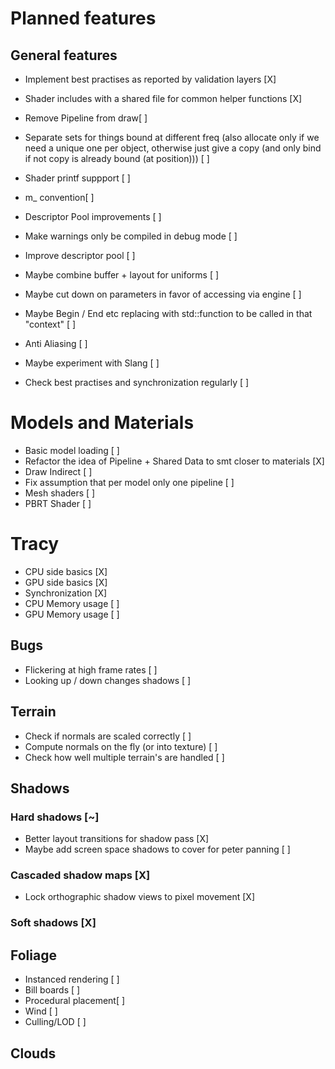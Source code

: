 # Planned features

## General features
* Implement best practises as reported by validation layers [X]
* Shader includes with a shared file for common helper functions [X] 

* Remove Pipeline from draw[ ] 
* Separate sets for things bound at different freq (also allocate only if we need a unique one per object, otherwise just give a copy (and only bind if not copy is already bound (at position))) [ ]
* Shader printf suppport [ ] 
* m_ convention[ ] 
* Descriptor Pool improvements [ ] 

* Make warnings only be compiled in debug mode [ ]
* Improve descriptor pool [ ] 
* Maybe combine buffer + layout for uniforms [ ] 
* Maybe cut down on parameters in favor of accessing via engine [ ] 
* Maybe Begin / End etc replacing with std::function to be called in that "context" [ ] 

* Anti Aliasing [ ] 
* Maybe experiment with Slang [ ] 
* Check best practises and synchronization regularly [ ]

# Models and Materials 
* Basic model loading [ ]
* Refactor the idea of Pipeline + Shared Data to smt closer to materials [X]
* Draw Indirect [ ] 
* Fix assumption that per model only one pipeline [ ]
* Mesh shaders [ ] 
* PBRT Shader [ ] 

# Tracy 
* CPU side basics [X]
* GPU side basics [X]
* Synchronization [X]
* CPU Memory usage [ ]
* GPU Memory usage [ ] 

## Bugs
* Flickering at high frame rates [ ]
* Looking up / down changes shadows [ ]

## Terrain
* Check if normals are scaled correctly [ ] 
* Compute normals on the fly (or into texture) [ ] 
* Check how well multiple terrain's are handled [ ] 

## Shadows
### Hard shadows [~]
* Better layout transitions for shadow pass [X] 
* Maybe add screen space shadows to cover for peter panning [ ]
### Cascaded shadow maps [X]
* Lock orthographic shadow views to pixel movement [X]
### Soft shadows [X]

## Foliage
* Instanced rendering [ ]
* Bill boards [ ]
* Procedural placement[ ] 
* Wind [ ] 
* Culling/LOD [ ]

## Clouds